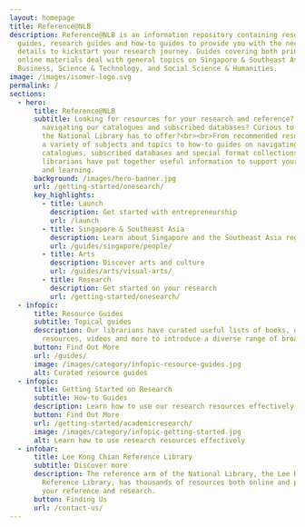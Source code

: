 ```yaml
---
layout: homepage
title: Reference@NLB
description: Reference@NLB is an information repository containing resource
  guides, research guides and how-to guides to provide you with the necessary
  details to kickstart your research journey. Guides covering both print and
  online materials deal with general topics on Singapore & Southeast Asia, Arts,
  Business, Science & Technology, and Social Science & Humanities.
image: /images/isomer-logo.svg
permalink: /
sections:
  - hero:
      title: Reference@NLB
      subtitle: Looking for resources for your research and reference? Need help
        navigating our catalogues and subscribed databases? Curious to know what
        the National Library has to offer?<br><br>From recommended resources on
        a variety of subjects and topics to how-to guides on navigating our
        catalogues, subscribed databases and special format collections, our
        librarians have put together useful information to support your research
        and learning.
      background: /images/hero-banner.jpg
      url: /getting-started/onesearch/
      key_highlights:
        - title: Launch
          description: Get started with entrepreneurship
          url: /launch
        - title: Singapore & Southeast Asia
          description: Learn about Singapore and the Southeast Asia region
          url: /guides/singapore/people/
        - title: Arts
          description: Discover arts and culture
          url: /guides/arts/visual-arts/
        - title: Research
          description: Get started on your research
          url: /getting-started/onesearch/
  - infopic:
      title: Resource Guides
      subtitle: Topical guides
      description: Our librarians have curated useful lists of books, online
        resources, videos and more to introduce a diverse range of broad topics.
      button: Find Out More
      url: /guides/
      image: /images/category/infopic-resource-guides.jpg
      alt: Curated resource guides
  - infopic:
      title: Getting Started on Research
      subtitle: How-to Guides
      description: Learn how to use our research resources effectively.
      button: Find Out More
      url: /getting-started/academicresearch/
      image: /images/category/infopic-getting-started.jpg
      alt: Learn how to use research resources effectively
  - infobar:
      title: Lee Kong Chian Reference Library
      subtitle: Discover more
      description: The reference arm of the National Library, the Lee Kong Chian
        Reference Library, has thousands of resources both online and print for
        your reference and research.
      button: Finding Us
      url: /contact-us/
---
```

